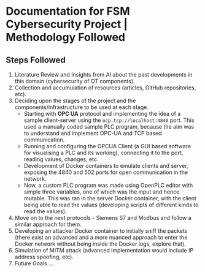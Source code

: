 # Documentation for FSM Cybersecurity Project | Methodology Followed

## Steps Followed
1. Literature Review and Insights from AI about the past developments in this domain (cybersecurity of OT components).
2. Collection and accumulation of resources (articles, GitHub repositories, etc).
3. Deciding upon the stages of the project and the components/infrastructure to be used at each stage.
    - Starting with **OPC UA** protocol and implementing the idea of a sample client-server using the `ocp.tcp://localhost:4840` port. This used a manually coded sample PLC program, because the aim was to understand and implement OPC-UA and TCP based communication.
    - Running and configuring the OPCUA Client (a GUI based software for visualising a PLC and its working), connecting it to the port, reading values, changes, etc.
    - Development of Docker containers to emulate clients and server, exposing the 4840 and 502 ports for open communication in the network.
    <!-- - Now, the base was set for development of more advanced and a complex setup, which was again, closer to a real life lab emulation.  -->
    - Now, a custom PLC program was made using OpenPLC editor with simple three variables, one of which was the input and hence mutable. This was ran in the server Docker container, with the client being able to read the values (developing scripts of different kinds to read the values).
4. Move on to the next protocols - Siemens S7 and Modbus and follow a similar approach for them.
5. Developing an attacker Docker container to initially sniff the packets (there exist an advanced and a more nuanced approach to enter the Docker network without being inside the Docker logs, explore that).
6. Simulation of MITM attack (advanced implementation would include IP address spoofing, etc).
7. Future Goals ...